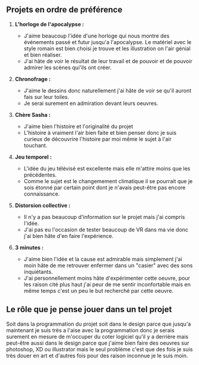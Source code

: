 
## Projets en ordre de préférence


1. **L'horloge de l'apocalypse :**
   - J'aime beaucoup l'idée d'une horloge qui nous montre des événements passé et futur jusqu'a l'apocalypse. Le matériel avec le style romain est bien choisi je trouve et les illustration on l'air génial et bien réaliser.
   - J'ai hâte de voir le résultat de leur travail et de pouvoir et de pouvoir admirer les scènes qui'ils ont créer.

2. **Chronofrage :**
   - J'aime le dessins donc naturellement j'ai hâte de voir se qu'il auront fais sur leur toiles.
   - Je serai surement en admiration devant leurs oeuvres.

3. **Chère Sasha :**
   - J'aime bien l'histoire et l'originalité du projet
   - L'histoire à vraiment l'air bien faite et bien penser donc je suis curieux de découvrire l'histoire par moi même le sujet à l'air touchant.

4. **Jeu temporel :**
   - L'idée du jeu télévisé est excellente mais elle m'attire moins que les précédentes.
   - Comme le sujet est le changemement climatique il se pourrait que je sois étonné par certain point dont je n'avais peut-être pas encore connaissance.

5. **Distorsion collective :**
   - Il n'y a pas beaucoup d'information sur le projet mais j'ai compris l'idée.
   - J'ai pas eu l'occasion de tester beaucoup de VR dans ma vie donc j'ai bien hâte d'en faire l'expérience.

6. **3 minutes :**
   - J'aime bien l'idée et la cause est admirable mais simplement j'ai moin hâte de me retrouver enfermer dans un "casier" avec des sons inquiétants.
   - J'ai personnellement moins hâte d'expérimenter cette oeuvre, pour les raison cité plus haut j'ai peur de me sentir inconfortable mais en même temps c'est un peu le but recherché par cette oeuvre.

## Le rôle que je pense jouer dans un tel projet
Soit dans la programmation du projet soit dans le design parce que jusqu'a maintenant je suis très a l'aise avec la programmation donc je serais surement en mesure de m'occuper du coter logiciel qu'il y a derrière mais peut-être aussi dans le design parce que j'aime bien faire des oeuvres sur photoshop, XD ou illustrator mais le seul problème c'est que des fois je suis très douer en art et d'autres fois pour des raison inconnue je le suis moin.


<!--
les projets ordonnés selon votre préférence actuelle (1 = votre projet préféré), avec justification
ce que vous croyez que vous ressentirez en expériementant chacune des installations, avec justification
le rôle que vous croyez que vous jouerez dans un tel projet, lorsque vous serez en 3e année, avec justification
--!>
